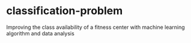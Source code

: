 # classification-problem
Improving the class availability of a fitness center with machine learning algorithm and data analysis


